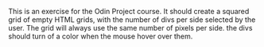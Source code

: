 This is an exercise for the Odin Project course.
It should create a squared grid of empty HTML grids, with the number of divs per side selected by the user.
The grid will always use the same number of pixels per side.
the divs should turn of a color when the mouse hover over them.
